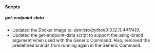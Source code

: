 
#### Scripts

##### get-endpoint-data
- Updated the Docker image to: *demisto/python3:3.12.11.4417419*.
- Updated the get-endpoint-data script to support the using-brand argument when used with the Generic Command. Also, removed the predefined brands from running again in the Generic Command.

